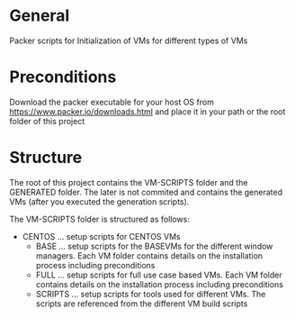 # General
Packer scripts for Initialization of VMs for different types of VMs

# Preconditions
Download the packer executable for your host OS from https://www.packer.io/downloads.html and place it in your path or the root folder of this project

# Structure
The root of this project contains the VM-SCRIPTS folder and the GENERATED folder. The later is not commited and contains the generated VMs (after you executed the generation scripts).

The VM-SCRIPTS folder is structured as follows:
- CENTOS ... setup scripts for CENTOS VMs
	- BASE ... setup scripts for the BASEVMs for the different window managers. Each VM folder contains details on the installation process including preconditions
	- FULL ... setup scripts for full use case based VMs. Each VM folder contains details on the installation process including preconditions
	- SCRIPTS ... setup scripts for tools used for different VMs. The scripts are referenced from the different VM build scripts
